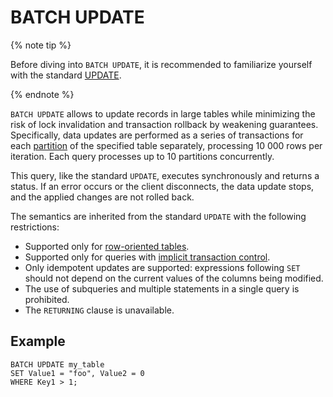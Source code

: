 # BATCH UPDATE

{% note tip %}

Before diving into `BATCH UPDATE`, it is recommended to familiarize yourself with the standard [UPDATE](update.md).

{% endnote %}

`BATCH UPDATE` allows to update records in large tables while minimizing the risk of lock invalidation and transaction rollback by weakening guarantees. Specifically, data updates are performed as a series of transactions for each [partition](../../../concepts/datamodel/table.md#partitioning) of the specified table separately, processing 10 000 rows per iteration. Each query processes up to 10 partitions concurrently.

This query, like the standard `UPDATE`, executes synchronously and returns a status. If an error occurs or the client disconnects, the data update stops, and the applied changes are not rolled back.

The semantics are inherited from the standard `UPDATE` with the following restrictions:

* Supported only for [row-oriented tables](../../../concepts/glossary.md#row-oriented-table).
* Supported only for queries with [implicit transaction control](../../../concepts/transactions.md#implicit).
* Only idempotent updates are supported: expressions following `SET` should not depend on the current values of the columns being modified.
* The use of subqueries and multiple statements in a single query is prohibited.
* The `RETURNING` clause is unavailable.

## Example

```yql
BATCH UPDATE my_table
SET Value1 = "foo", Value2 = 0
WHERE Key1 > 1;
```
